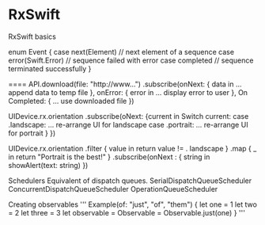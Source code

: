 # RxSwift
RxSwift basics

enum Event<Element>  {
    case next(Element)      // next element of a sequence
    case error(Swift.Error) // sequence failed with error
    case completed          // sequence terminated successfully
}

====
API.download(file: "http://www...")
	.subscribe(onNext: { data in 
	… append data to temp file
	},
	onError: { error in
	… display error to user
	}, 
	On Completed: {
	… use downloaded file
	})
	
UIDevice.rx.orientation
	.subscribe(oNext: {current in 
	Switch current:
		case .landscape:
			… re-arrange UI for landscape
		case .portrait: 
			… re-arrange UI for portrait
	}
})


UIDevice.rx.orientation 
	.filter { value in
		return value != . landscape
	}
	.map { _ in 
		return "Portrait is the best!"
	}
	.subscribe(onNext : { string in
		showAlert(text: string)
	})

Schedulers
Equivalent of dispatch queues. 
SerialDispatchQueueScheduler
ConcurrentDispatchQueueScheduler
OperationQueueScheduler

Creating observables
'''
Example(of: "just", "of", "them") {
let one = 1
let two = 2
let three = 3
let observable = Observable<Int> = Observable<Int>.just(one)
}
'''
